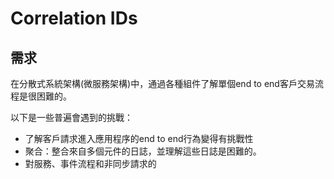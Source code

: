# Correlation IDs

## 需求
在分散式系統架構(微服務架構)中，通過各種組件了解單個end to end客戶交易流程是很困難的。

以下是一些普遍會遇到的挑戰：
* 了解客戶請求進入應用程序的end to end行為變得有挑戰性
* 聚合：整合來自多個元件的日誌，並理解這些日誌是困難的。
* 對服務、事件流程和非同步請求的
<!--stackedit_data:
eyJoaXN0b3J5IjpbMTkwNDAzMTU5NCwtMTgwMjg2MDYzMSwxMz
czOTI5NjI1XX0=
-->